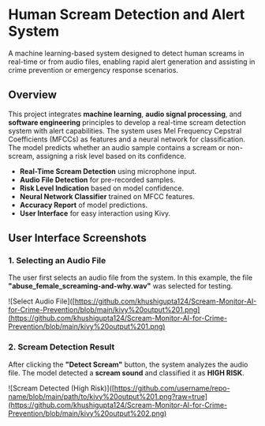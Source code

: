 # Human Scream Detection and Alert System 

A machine learning-based system designed to detect human screams in real-time or from audio files, enabling rapid alert generation and assisting in crime prevention or emergency response scenarios.

##  Overview

This project integrates **machine learning**, **audio signal processing**, and **software engineering** principles to develop a real-time scream detection system with alert capabilities. The system uses Mel Frequency Cepstral Coefficients (MFCCs) as features and a neural network for classification. The model predicts whether an audio sample contains a scream or non-scream, assigning a risk level based on its confidence.

-  **Real-Time Scream Detection** using microphone input.
-  **Audio File Detection** for pre-recorded samples.
-  **Risk Level Indication** based on model confidence.
-  **Neural Network Classifier** trained on MFCC features.
-  **Accuracy Report** of model predictions.
-  **User Interface** for easy interaction using Kivy.

## User Interface Screenshots

### 1. Selecting an Audio File
The user first selects an audio file from the system. In this example, the file **"abuse_female_screaming-and-why.wav"** was selected for testing.

![Select Audio File]([https://github.com/khushigupta124/Scream-Monitor-AI-for-Crime-Prevention/blob/main/kivy%20output%201.png](https://github.com/khushigupta124/Scream-Monitor-AI-for-Crime-Prevention/blob/main/kivy%20output%201.png)

### 2. Scream Detection Result
After clicking the **"Detect Scream"** button, the system analyzes the audio file. The model detected a **scream sound** and classified it as **HIGH RISK**.

![Scream Detected (High Risk)]([https://github.com/username/repo-name/blob/main/path/to/kivy%20output%201.png?raw=true](https://github.com/khushigupta124/Scream-Monitor-AI-for-Crime-Prevention/blob/main/kivy%20output%202.png)
